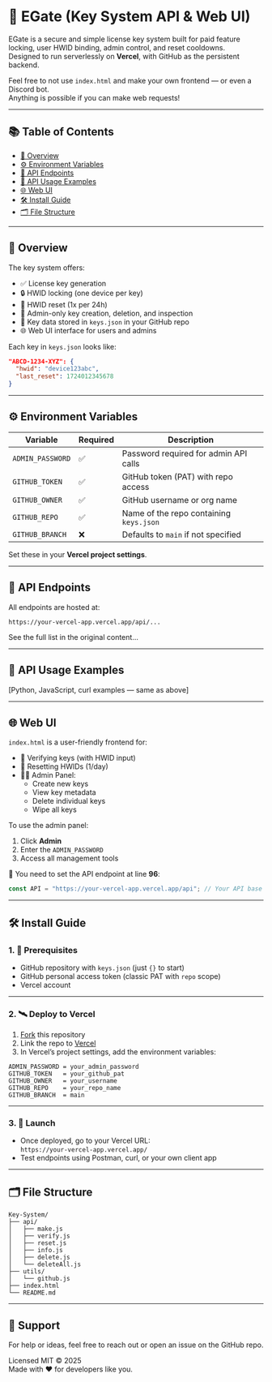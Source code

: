 # 🔐 EGate (Key System API & Web UI)

EGate is a secure and simple license key system built for paid feature locking, user HWID binding, admin control, and reset cooldowns.  
Designed to run serverlessly on **Vercel**, with GitHub as the persistent backend.

Feel free to not use `index.html` and make your own frontend — or even a Discord bot.  
Anything is possible if you can make web requests!

---

## 📚 Table of Contents

- [🧩 Overview](#-overview)
- [⚙️ Environment Variables](#️-environment-variables)
- [📡 API Endpoints](#-api-endpoints)
- [🧪 API Usage Examples](#-api-usage-examples)
- [🌐 Web UI](#-web-ui)
- [🛠️ Install Guide](#️-install-guide)
- [🗂️ File Structure](#️-file-structure)

---

## 🧩 Overview

The key system offers:

- ✅ License key generation
- 🔒 HWID locking (one device per key)
- 🔁 HWID reset (1x per 24h)
- 🧠 Admin-only key creation, deletion, and inspection
- 💾 Key data stored in `keys.json` in your GitHub repo
- 🌐 Web UI interface for users and admins

Each key in `keys.json` looks like:

```json
"ABCD-1234-XYZ": {
  "hwid": "device123abc",
  "last_reset": 1724012345678
}
```

---

## ⚙️ Environment Variables

| Variable         | Required | Description                                      |
|------------------|----------|--------------------------------------------------|
| `ADMIN_PASSWORD` | ✅       | Password required for admin API calls            |
| `GITHUB_TOKEN`   | ✅       | GitHub token (PAT) with repo access              |
| `GITHUB_OWNER`   | ✅       | GitHub username or org name                      |
| `GITHUB_REPO`    | ✅       | Name of the repo containing `keys.json`          |
| `GITHUB_BRANCH`  | ❌       | Defaults to `main` if not specified              |

Set these in your **Vercel project settings**.

---

## 📡 API Endpoints

All endpoints are hosted at:

```
https://your-vercel-app.vercel.app/api/...
```

See the full list in the original content...

---

## 🧪 API Usage Examples

[Python, JavaScript, curl examples — same as above]

---

## 🌐 Web UI

`index.html` is a user-friendly frontend for:

- 🔐 Verifying keys (with HWID input)
- 🔁 Resetting HWIDs (1/day)
- 🧑‍💼 Admin Panel:
  - Create new keys
  - View key metadata
  - Delete individual keys
  - Wipe all keys

To use the admin panel:
1. Click **Admin**
2. Enter the `ADMIN_PASSWORD`
3. Access all management tools

🔧 You need to set the API endpoint at line **96**:
```js
const API = "https://your-vercel-app.vercel.app/api"; // Your API base URL
```

---

## 🛠️ Install Guide

### 1. 🧾 Prerequisites
- GitHub repository with `keys.json` (just `{}` to start)
- GitHub personal access token (classic PAT with `repo` scope)
- Vercel account

---

### 2. 🛰️ Deploy to Vercel

1. [Fork](https://github.com/your/EGate) this repository  
2. Link the repo to [Vercel](https://vercel.com/import)  
3. In Vercel’s project settings, add the environment variables:

```
ADMIN_PASSWORD = your_admin_password
GITHUB_TOKEN   = your_github_pat
GITHUB_OWNER   = your_username
GITHUB_REPO    = your_repo_name
GITHUB_BRANCH  = main
```

---

### 3. 🚀 Launch

- Once deployed, go to your Vercel URL:  
  `https://your-vercel-app.vercel.app/`
- Test endpoints using Postman, curl, or your own client app

---

## 🗂️ File Structure

```
Key-System/
├── api/
│   ├── make.js
│   ├── verify.js
│   ├── reset.js
│   ├── info.js
│   ├── delete.js
│   └── deleteAll.js
├── utils/
│   └── github.js
├── index.html
└── README.md
```

---

## 💬 Support

For help or ideas, feel free to reach out or open an issue on the GitHub repo.

Licensed MIT © 2025  
Made with ❤️ for developers like you.

